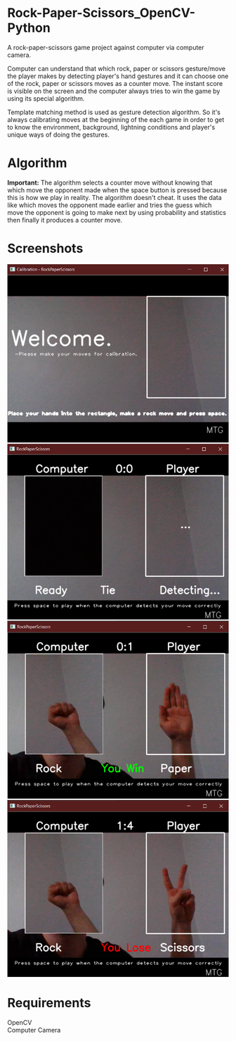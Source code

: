 # Rock-Paper-Scissors_OpenCV-Python
A rock-paper-scissors game project against computer via computer camera.

Computer can understand that which rock, paper or scissors gesture/move the player makes by detecting player's hand gestures and it can choose one of the rock, paper or scissors moves as a counter move. The instant score is visible on the screen and the computer always tries to win the game by using its special algorithm.

Template matching method is used as gesture detection algorithm. So it's always calibrating moves at the beginning of the each game in order to get to know the environment, background, lightning conditions and player's unique ways of doing the gestures.

# Algorithm

**Important:** The algorithm selects a counter move without knowing that which move the opponent made when the space button is pressed because this is how we play in reality. The algorithm doesn't cheat. It uses the data like which moves the opponent made earlier and tries the guess which move the opponent is going to make next by using probability and statistics then finally it produces a counter move.

# Screenshots

![screenshot](https://github.com/TolgaGolet/Rock-Paper-Scissors_OpenCV-Python/blob/master/Screenshots/Screenshot.png)
![screenshot](https://github.com/TolgaGolet/Rock-Paper-Scissors_OpenCV-Python/blob/master/Screenshots/Screenshot2.png)
![screenshot](https://github.com/TolgaGolet/Rock-Paper-Scissors_OpenCV-Python/blob/master/Screenshots/Screenshot3.png)
![screenshot](https://github.com/TolgaGolet/Rock-Paper-Scissors_OpenCV-Python/blob/master/Screenshots/Screenshot4.png)

# Requirements

OpenCV <br/>
Computer Camera
